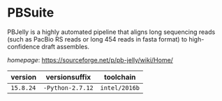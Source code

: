 # PBSuite

PBJelly is a highly automated pipeline that aligns long sequencing reads (such as PacBio RS reads or  long 454 reads in fasta format) to high-confidence draft assembles.

*homepage*: <https://sourceforge.net/p/pb-jelly/wiki/Home/>

version | versionsuffix | toolchain
--------|---------------|----------
``15.8.24`` | ``-Python-2.7.12`` | ``intel/2016b``
